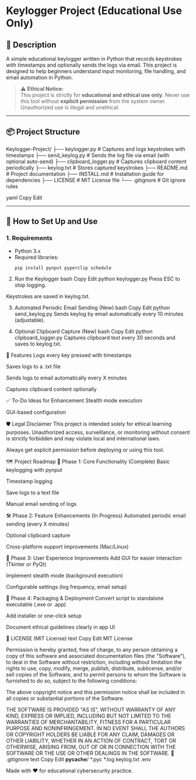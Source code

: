 # Keylogger Project (Educational Use Only)

## 📌 Description  
A simple educational keylogger written in Python that records keystrokes with timestamps and optionally sends the logs via email. This project is designed to help beginners understand input monitoring, file handling, and email automation in Python.

> ⚠️ **Ethical Notice:**  
> This project is strictly for **educational and ethical use only**. Never use this tool without **explicit permission** from the system owner. Unauthorized use is illegal and unethical.

---

## 📦 Project Structure  
Keylogger-Project/
├── keylogger.py # Captures and logs keystrokes with timestamps
├── send_keylog.py # Sends the log file via email (with optional auto-send)
├── clipboard_logger.py # Captures clipboard content periodically
├── keylog.txt # Stores captured keystrokes
├── README.md # Project documentation
├── INSTALL.md # Installation guide for dependencies
├── LICENSE # MIT License file
└── .gitignore # Git ignore rules

yaml
Copy
Edit

---

## 🚀 How to Set Up and Use

### 1. Requirements  
- Python 3.x  
- Required libraries:  
  ```bash
  pip install pynput pyperclip schedule
2. Run the Keylogger
bash
Copy
Edit
python keylogger.py
Press ESC to stop logging.

Keystrokes are saved in keylog.txt.

3. Automated Periodic Email Sending (New)
bash
Copy
Edit
python send_keylog.py
Sends keylog by email automatically every 10 minutes (adjustable).

4. Optional Clipboard Capture (New)
bash
Copy
Edit
python clipboard_logger.py
Captures clipboard text every 30 seconds and saves to keylog.txt.

🔑 Features
Logs every key pressed with timestamps

Saves logs to a .txt file

Sends logs to email automatically every X minutes

Captures clipboard content optionally

✅ To-Do Ideas for Enhancement
Stealth mode execution

GUI-based configuration

🛡 Legal Disclaimer
This project is intended solely for ethical learning purposes. Unauthorized access, surveillance, or monitoring without consent is strictly forbidden and may violate local and international laws.

Always get explicit permission before deploying or using this tool.

🗺 Project Roadmap
🎯 Phase 1: Core Functionality (Complete)
 Basic keylogging with pynput

 Timestamp logging

 Save logs to a text file

 Manual email sending of logs

🛠 Phase 2: Feature Enhancements (In Progress)
 Automated periodic email sending (every X minutes)

 Optional clipboard capture

 Cross-platform support improvements (Mac/Linux)

🚀 Phase 3: User Experience Improvements
 Add GUI for easier interaction (Tkinter or PyQt)

 Implement stealth mode (background execution)

 Configurable settings (log frequency, email setup)

🧩 Phase 4: Packaging & Deployment
 Convert script to standalone executable (.exe or .app)

 Add installer or one-click setup

 Document ethical guidelines clearly in app UI

📄 LICENSE (MIT License)
text
Copy
Edit
MIT License

Permission is hereby granted, free of charge, to any person obtaining a copy
of this software and associated documentation files (the "Software"), to deal
in the Software without restriction, including without limitation the rights
to use, copy, modify, merge, publish, distribute, sublicense, and/or sell
copies of the Software, and to permit persons to whom the Software is
furnished to do so, subject to the following conditions:

The above copyright notice and this permission notice shall be included in all
copies or substantial portions of the Software.

THE SOFTWARE IS PROVIDED "AS IS", WITHOUT WARRANTY OF ANY KIND, EXPRESS OR
IMPLIED, INCLUDING BUT NOT LIMITED TO THE WARRANTIES OF MERCHANTABILITY,
FITNESS FOR A PARTICULAR PURPOSE AND NONINFRINGEMENT. IN NO EVENT SHALL THE
AUTHORS OR COPYRIGHT HOLDERS BE LIABLE FOR ANY CLAIM, DAMAGES OR OTHER
LIABILITY, WHETHER IN AN ACTION OF CONTRACT, TORT OR OTHERWISE, ARISING FROM,
OUT OF OR IN CONNECTION WITH THE SOFTWARE OR THE USE OR OTHER DEALINGS IN THE
SOFTWARE.
📄 .gitignore
text
Copy
Edit
__pycache__/
*.pyc
*.log
keylog.txt
.env

Made with ❤️ for educational cybersecurity practice.


